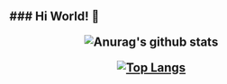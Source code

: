 <h2> ### Hi World! 👋

<!--
**GonzaloMartinCano/GonzaloMartinCano** is a ✨ _special_ ✨ repository because its `README.md` (this file) appears on your GitHub profile.

Here are some ideas to get you started:

- 🔭 I’m currently working on ...
- 🌱 I’m currently learning ...
- 👯 I’m looking to collaborate on ...
- 🤔 I’m looking for help with ...
- 💬 Ask me about ...
- 📫 How to reach me: ...
- 😄 Pronouns: ...
- ⚡ Fun fact: ...
-->
<div align="center"/>

![Anurag's github stats](https://github-readme-stats.vercel.app/api?username=gonzalomartincano&count_private=true&show_icons=true&hide_border=false)


[![Top Langs](https://github-readme-stats.vercel.app/api/top-langs/?username=gonzalomartincano&layout=compact)](https://github.com/gonzalomartincano/github-readme-stats)
